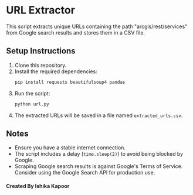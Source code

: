 # URL Extractor

This script extracts unique URLs containing the path "arcgis/rest/services" from Google search results and stores them in a CSV file.

## Setup Instructions

1. Clone this repository.
2. Install the required dependencies:
    ```sh
    pip install requests beautifulsoup4 pandas
    ```
3. Run the script:
    ```sh
    python url.py
    ```
4. The extracted URLs will be saved in a file named `extracted_urls.csv`.

## Notes

- Ensure you have a stable internet connection.
- The script includes a delay (`time.sleep(2)`) to avoid being blocked by Google.
- Scraping Google search results is against Google's Terms of Service. Consider using the Google Search API for production use.


#### Created By Ishika Kapoor
